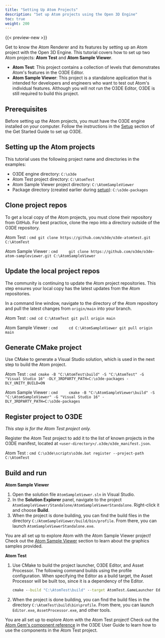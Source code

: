 ```yaml
---
title: "Setting Up Atom Projects"
description: "Set up Atom projects using the Open 3D Engine"
toc: true
weight: 200
---
```


{{< preview-new >}}

Get to know the Atom Renderer and its features by setting up an Atom project with the Open 3D Engine. This tutorial covers how to set up two Atom projects: **Atom Test** and **Atom Sample Viewer**.

- **Atom Test**: This project contains a collection of levels that demonstrates Atom's features in the O3DE Editor.
- **Atom Sample Viewer**: This project is a standalone application that is intended for developers and engineers who want to test out Atom's individual features. Although you will not run the O3DE Editor, O3DE is still required to build this project.

## Prerequisites
Before setting up the Atom projects, you must have the O3DE engine installed on your computer. Follow the instructions in the [Setup](/docs/welcome-guide/setup) section of the Get Started Guide to set up O3DE.


## Setting up the Atom projects

This tutorial uses the following project name and directories in the examples:

- O3DE engine directory: `C:\o3de`
- Atom Test project directory: `C:\AtomTest`
- Atom Sample Viewer project directory: `C:\AtomSampleViewer`
- Package directory (created earlier during [setup](/docs/welcome-guide/setup/setup-from-github/#create-a-packages-directory)): `C:\o3de-packages`

## Clone project repos

To get a local copy of the Atom projects, you must clone their repository from GitHub. For best practice, clone the repo into a directory outside of the O3DE repository. 

Atom Test
: 
    ```cmd
    git clone https://github.com/o3de/o3de-atomtest.git C:\AtomTest
    ```

Atom Sample Viewer
: 
    ```cmd    
    git clone https://github.com/o3de/o3de-atom-sampleviewer.git C:\AtomSampleViewer
    ```

## Update the local project repos

The community is continuing to update the Atom project repositories. This step ensures your local copy has the latest updates from the Atom repositories. 

In a command line window, navigate to the directory of the Atom repository and pull the latest changes from `origin/main` into your branch. 

Atom Test
: 
    ```cmd
    cd C:\AtomTest
    git pull origin main
    ```

Atom Sample Viewer
: 
    ```cmd    
    cd C:\AtomSampleViewer
    git pull origin main
    ```


## Generate CMake project

Use CMake to generate a Visual Studio solution, which is used in the next step to build the Atom project. 

Atom Test
: 
    ```cmd
    cmake -B "C:\AtomTest\build" -S "C:\AtomTest" -G "Visual Studio 16" -DLY_3RDPARTY_PATH=C:\o3de-packages -DLY_UNITY_BUILD=ON
    ```

Atom Sample Viewer
: 
    ```cmd    
    cmake -B "C:\AtomSampleViewer\build" -S "C:\AtomSampleViewer" -G "Visual Studio 16" -DLY_3RDPARTY_PATH=C:\o3de-packages
    ```

## Register project to O3DE
*This step is for the Atom Test project only.* 

Register the Atom Test project to add it to the list of known projects in the O3DE manifest, located at `<user-directory>/.o3de/o3de_manifest.json`. 

Atom Test
: 
    ```cmd
    C:\o3de\scripts\o3de.bat register --project-path C:\AtomTest
    ```

## Build and run

**Atom Sample Viewer**  

1. Open the solution file `AtomSampleViewer.sln` in Visual Studio.
2. In the **Solution Explorer** panel, navigate to the project `AtomSampleViewer/Standalone/AtomSampleViewerStandalone`. Right-click it and choose **Build**. 
3. When the project is done building, you can find the build files in the directory `C:/AtomSampleViewer/build/bin/profile`. From there, you can launch `AtomSampleViewerStandalone.exe`.

You are all set up to explore Atom with the Atom Sample Viewer project! Check out the [Atom Sample Viewer](atom-sample-viewer/) section to learn about the graphics samples provided.


**Atom Test**  

1. Use CMake to build the project launcher, O3DE Editor, and Asset Processor. The following command builds using the profile configuration. When specifying the Editor as a build target, the Asset Processor will be built too, since it is a dependency of the Editor.

    ```cmd
    cmake --build "C:\AtomTest\build" --target AtomTest.GameLauncher Editor --config profile -- /m
    ```

2. When the project is done building, you can find the build files in the directory `C:\AtomTest\build\bin\profile`. From there, you can launch `Editor.exe`, `AssetProcessor.exe`, and other tools. 

You are all set up to explore Atom with the Atom Test project! Check out the [Atom Gem's component reference](/docs/user-guide/components/reference/atom/) in the O3DE User Guide to learn how to use the components in the Atom Test project. 

